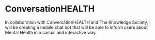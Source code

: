# ConversationHEALTH
<p>In collaboration with ConversationHEALTH and The Knowledge Society, I will be creating a mobile chat bot that will be able to inform users about Mental Health in a casual and interactive way.<p>
